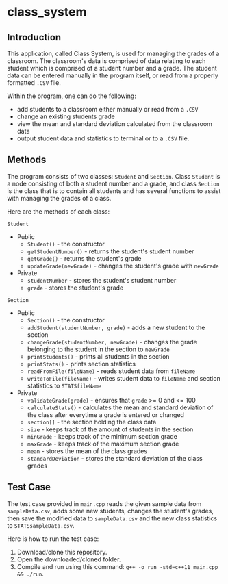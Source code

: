 # class_system
## Introduction

This application, called Class System, is used for managing the grades of a classroom. The classroom's data is comprised of data relating to each student which is comprised of a student number and a grade. The student data can be entered manually in the program itself, or read from a properly formatted `.CSV` file.

Within the program, one can do the following:
* add students to a classroom either manually or read from a `.CSV`
* change an existing students grade
* view the mean and standard deviation calculated from the classroom data
* output student data and statistics to terminal or to a `.CSV` file.

## Methods

The program consists of two classes: `Student` and `Section`. Class `Student` is a node consisting of both a student number and a grade, and class `Section` is the class that is to contain all students and has several functions to assist with managing the grades of a class.

Here are the methods of each class:

`Student`
* Public
  * `Student()` - the constructor
  * `getStudentNumber()` - returns the student's student number
  * `getGrade()` - returns the student's grade
  * `updateGrade(newGrade)` - changes the student's grade with `newGrade`
* Private
  * `studentNumber` - stores the student's student number
  * `grade` - stores the student's grade

`Section`
* Public
  * `Section()` - the constructor
  * `addStudent(studentNumber, grade)` - adds a new student to the section
  * `changeGrade(studentNumber, newGrade)` - changes the grade belonging to the student in the section to `newGrade`
  * `printStudents()` - prints all students in the section
  * `printStats()` - prints section statistics
  * `readFromFile(fileName)` - reads student data from `fileName`
  * `writeToFile(fileName)` - writes student data to `fileName` and section statistics to `STATSfileName`
* Private
  * `validateGrade(grade)` - ensures that `grade` >= 0 and <= 100 
  * `calculateStats()` - calculates the mean and standard deviation of the class after everytime a grade is entered or changed
  * `section[]` - the section holding the class data
  * `size` - keeps track of the amount of students in the section
  * `minGrade` - keeps track of the minimum section grade
  * `maxGrade` - keeps track of the maximum section grade
  * `mean` - stores the mean of the class grades
  * `standardDeviation` - stores the standard deviation of the class grades


## Test Case
The test case provided in `main.cpp` reads the given sample data from `sampleData.csv`, adds some new students, changes the student's grades, then save the modified data to `sampleData.csv` and the new class statistics to `STATSsampleData.csv`.

Here is how to run the test case:

1. Download/clone this repository.
1. Open the downloaded/cloned folder.
1. Compile and run using this command: `g++ -o run -std=c++11 main.cpp && ./run`.
